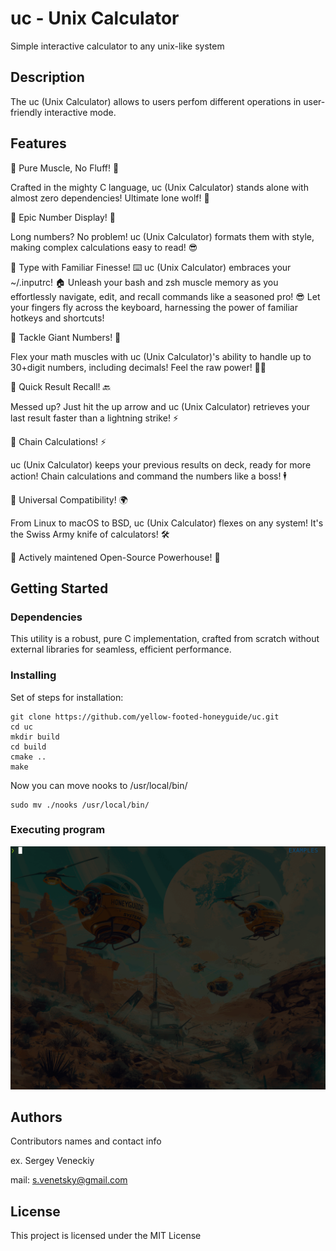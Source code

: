 # uc - Unix Calculator

Simple interactive calculator to any unix-like system

## Description

The uc (Unix Calculator) allows to users perfom different operations in user-friendly interactive mode.

## Features
🌋 Pure Muscle, No Fluff! 💪

Crafted in the mighty C language, uc (Unix Calculator) stands alone with almost zero dependencies! Ultimate lone wolf! 🐺

🌋 Epic Number Display! 🚀

Long numbers? No problem! uc (Unix Calculator) formats them with style, making complex calculations easy to read! 😎

🌋 Type with Familiar Finesse! ⌨️
uc (Unix Calculator) embraces your ~/.inputrc! 🏠 Unleash your bash and zsh muscle memory as you effortlessly navigate, edit, and recall commands like a seasoned pro! 😎 Let your fingers fly across the keyboard, harnessing the power of familiar hotkeys and shortcuts!


🌋 Tackle Giant Numbers! 💪

Flex your math muscles with uc (Unix Calculator)'s ability to handle up to 30+digit numbers, including decimals! Feel the raw power! 💪🦾

🌋 Quick Result Recall! 🔙

Messed up? Just hit the up arrow and uc (Unix Calculator) retrieves your last result faster than a lightning strike! ⚡

🌋 Chain Calculations! ⚡

uc (Unix Calculator) keeps your previous results on deck, ready for more action! Chain calculations and command the numbers like a boss! 🕴

🌋 Universal Compatibility! 🌍

From Linux to macOS to BSD, uc (Unix Calculator) flexes on any system! It's the Swiss Army knife of calculators! 🛠

🌋 Actively maintened Open-Source Powerhouse! 💪


## Getting Started

### Dependencies
This utility is a robust, pure C implementation, crafted from scratch without external libraries for seamless, efficient performance.

### Installing
Set of steps for installation:

```
git clone https://github.com/yellow-footed-honeyguide/uc.git 
cd uc
mkdir build
cd build
cmake ..
make
```

Now you can move nooks to /usr/local/bin/
```
sudo mv ./nooks /usr/local/bin/
```


### Executing program
![usage-example](assets/uc_examples.gif)

## Authors
Contributors names and contact info

ex. Sergey Veneckiy 

mail: s.venetsky@gmail.com

## License
This project is licensed under the MIT License


